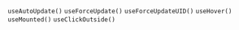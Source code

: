 `useAutoUpdate()`
`useForceUpdate()`
`useForceUpdateUID()`
`useHover()`
`useMounted()`
`useClickOutside()`
